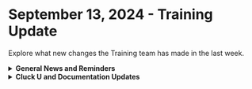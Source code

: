 # September 13, 2024 - Training Update

Explore what new changes the Training team has made in the last week.

<details>

<summary><strong>General News and Reminders</strong></summary>

* **SHOUT OUTS** **TO:**
  * Cyril, Shannyn, Chase, Chris H. , Evan, Anthony, Matthew, Brendan, Leanda, Hugh, David, Michael, Allen, Victoria
    * AND Ray J with a perfect score :confetti\_ball:
  * Take the [Broken link](broken-reference "mention") Exam, and collect your prestigious **Certified Rewster** badge in Discord. As well as access to a super secret Discord channel.
* Join us in our [Cluck-U Discord channel](https://discord.com/channels/936789089703845988/1121465945295167588) if you have any questions, comments, or concerns!
* [Sign up for the Office Hours](https://calendly.com/cluck-u/office-hours?) and the[ ROC AMA](https://calendly.com/cluck-u/roc-ama) to work through any questions you have during and after training! If there is something you want us to cover, Let us know!

</details>

<details>

<summary><strong>Cluck U and Documentation Updates</strong></summary>

**What's New at Cluck University?**

* The video for Rewst [Broken link](broken-reference "mention") is UP!
  * Make sure to get credit for this and other Cluck University videos you've gone through.
* Stay tuned for exciting new self-paced content and special live sessions for beginners coming in September 2024!
* Check out the Cluck University Landing Page @ [go.rew.st/cluck-university](https://go.rew.st/cluck-university) for all the latest courses self-serve and live.

**The List of Reminders:**

* We'd love to get your feedback on our Training and Documentation! [Please fill out this form to let us know how we can improve](https://app.sli.do/event/m8C3AjPUnuDgpkVDmPsQL3)!
* You can make training and documentation requests at [https://rewst.canny.io/](https://rewst.canny.io/)

**New & Updated Pages:**

* Page Clean Ups and Minor Edits
* [godaddy-integration-setup.md](../../../documentation/integrations/individual-integration-documentation/dns/godaddy/godaddy-integration-setup.md "mention") API access limit disclaimer added.
* Open Mic: [sept-6-2024-see-this-custom-cloud-backup-integration-implemented-in-rewst.md](../../roc-open-mics/roc-open-mics-north-america/2024-roc-open-mics/sept-6-2024-see-this-custom-cloud-backup-integration-implemented-in-rewst.md "mention")
* Changed Final Steps in [kaseya-vsa-x-integration-setup.md](../../../documentation/integrations/individual-integration-documentation/rmm/kaseya-vsa-x/kaseya-vsa-x-integration-setup.md "mention")

</details>
